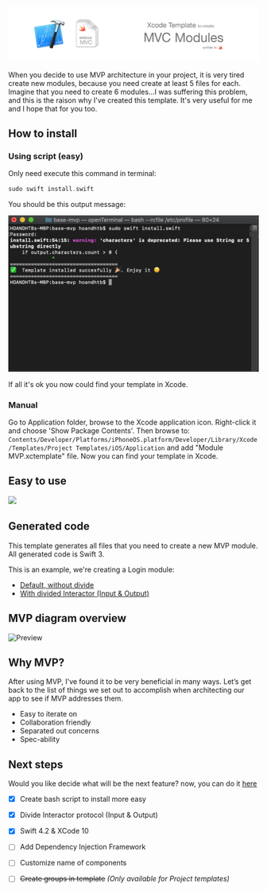 ![](assets/header.png)

When you decide to use MVP architecture in your project, it is very tired create new modules, because you need create at least 5 files for each. Imagine that you need to create 6 modules...I was suffering this problem, and this is the raison why I've created this template. It's very useful for me and I hope that for you too.

## How to install

### Using script (easy)
Only need execute this command in terminal:
```swift
sudo swift install.swift
```
You should be this output message:

![](assets/terminal.png)

If all it's ok you now could find your template in Xcode.

### Manual
Go to Application folder, browse to the Xcode application icon. Right-click it and choose 'Show Package Contents'. Then browse to:
`Contents/Developer/Platforms/iPhoneOS.platform/Developer/Library/Xcode/Templates/Project Templates/iOS/Application` and add "Module MVP.xctemplate" file. Now you can find your template in Xcode.

## Easy to use
![](/assets/wizard.png)

## Generated code
This template generates all files that you need to create a new MVP module. All generated code is Swift 3.

This is an example, we're creating a Login module:

- [Default, without divide](/assets/defaultOutput.md)
- [With divided Interactor (Input & Output)](/assets/inputOutput.md)

## MVP diagram overview
![Preview](/assets/MVP_diagram.png)

## Why MVP?
After using MVP, I've found it to be very beneficial in many ways. Let’s get back to the list of things we set out to accomplish when architecting our app to see if MVP addresses them.

- Easy to iterate on
- Collaboration friendly
- Separated out concerns
- Spec-ability

## Next steps

Would you like decide what will be the next feature? now, you can do it [here](https://goo.gl/forms/8SrF30p7ort0hCio2)

* [x] Create bash script to install more easy
* [x] Divide Interactor protocol (Input & Output) 
* [x] Swift 4.2 & XCode 10 
* [ ] Add Dependency Injection Framework
* [ ] Customize name of components
* [ ] ~~Create groups in template~~ *(Only available for Project templates)*


